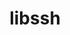 ---
title: "libssh"
layout: cache
categories: [package, develop]
meta: {"compilers": ["apple-clang@=16.0.0"], "num_specs": 7, "num_specs_by_stack": {"developer-tools-darwin": 6, "root": 7}, "oss": ["sequoia"], "platforms": ["darwin"], "stacks": ["developer-tools-darwin", "root"], "targets": ["aarch64"], "versions": ["0.11.0"]}
spec_details: [{"compiler": "apple-clang@=16.0.0", "hash": "6zio5pkppyj5l45vcwvcx4qck245jxgk", "os": "sequoia", "platform": "darwin", "size": "-", "stacks": ["developer-tools-darwin", "root"], "target": "aarch64", "variants": ["build_system=cmake", "build_type=Release", "generator=make", "+gssapi", "~ipo"], "versions": ["0.11.0"]}, {"compiler": "apple-clang@=16.0.0", "hash": "euvjyr3z33uyjaugiz6sijubpr7jzs2h", "os": "sequoia", "platform": "darwin", "size": "-", "stacks": ["developer-tools-darwin", "root"], "target": "aarch64", "variants": ["build_system=cmake", "build_type=Release", "generator=make", "+gssapi", "~ipo"], "versions": ["0.11.0"]}, {"compiler": "apple-clang@=16.0.0", "hash": "mpxff4xbf4egpazv4nieaofsqdxf6zkc", "os": "sequoia", "platform": "darwin", "size": "-", "stacks": ["developer-tools-darwin", "root"], "target": "aarch64", "variants": ["build_system=cmake", "build_type=Release", "generator=make", "+gssapi", "~ipo"], "versions": ["0.11.0"]}, {"compiler": "apple-clang@=16.0.0", "hash": "rxapepj5gjzcfe3oekzjpf47os2ypsag", "os": "sequoia", "platform": "darwin", "size": "-", "stacks": ["developer-tools-darwin", "root"], "target": "aarch64", "variants": ["build_system=cmake", "build_type=Release", "generator=make", "+gssapi", "~ipo"], "versions": ["0.11.0"]}, {"compiler": "apple-clang@=16.0.0", "hash": "sfmmfhvlq3i37wh54d3rncnnjdhvbcn3", "os": "sequoia", "platform": "darwin", "size": "-", "stacks": ["developer-tools-darwin", "root"], "target": "aarch64", "variants": ["build_system=cmake", "build_type=Release", "generator=make", "+gssapi", "~ipo"], "versions": ["0.11.0"]}, {"compiler": "apple-clang@=16.0.0", "hash": "u2krks3a5k75jtsiin2jqvwnr7wohyhl", "os": "sequoia", "platform": "darwin", "size": "-", "stacks": ["developer-tools-darwin", "root"], "target": "aarch64", "variants": ["build_system=cmake", "build_type=Release", "generator=make", "+gssapi", "~ipo"], "versions": ["0.11.0"]}, {"compiler": "apple-clang@=16.0.0", "hash": "u6wlxvad2i3rctnb6tu624atkgfkypr4", "os": "sequoia", "platform": "darwin", "size": "-", "stacks": ["root"], "target": "aarch64", "variants": ["build_system=cmake", "build_type=Release", "generator=make", "+gssapi", "~ipo"], "versions": ["0.11.0"]}]
---